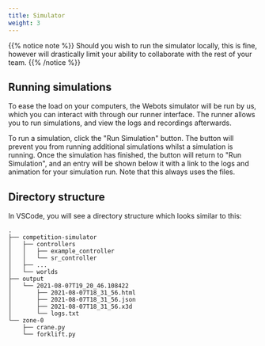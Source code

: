 ```yaml
---
title: Simulator
weight: 3
---
```


{{% notice note %}}
Should you wish to run the simulator locally, this is fine, however will drastically limit your ability to collaborate with the rest of your team.
{{% /notice %}}

## Running simulations

To ease the load on your computers, the Webots simulator will be run by us, which you can interact with through our runner interface. The runner allows you to run simulations, and view the logs and recordings afterwards.

To run a simulation, click the "Run Simulation" button. The button will prevent you from running additional simulations whilst a simulation is running. Once the simulation has finished, the button will return to "Run Simulation", and an entry will be shown below it with a link to the logs and animation for your simulation run. Note that this always uses the files.

## Directory structure

In VSCode, you will see a directory structure which looks similar to this:

``` plain
.
├── competition-simulator
│   ├── controllers
│   │   ├── example_controller
│   │   └── sr_controller
│   ├── ...
│   └── worlds
├── output
│   └── 2021-08-07T19_20_46.108422
│       ├── 2021-08-07T18_31_56.html
│       ├── 2021-08-07T18_31_56.json
│       ├── 2021-08-07T18_31_56.x3d
│       └── logs.txt
└── zone-0
    ├── crane.py
    └── forklift.py
```
